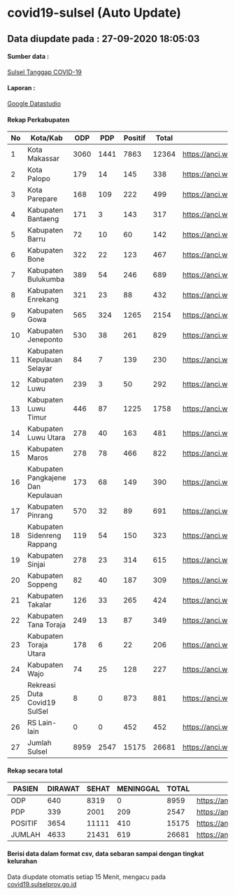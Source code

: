 
# covid19-sulsel (Auto Update)

## Data diupdate pada : 27-09-2020 18:05:03

#### Sumber data :
[Sulsel Tanggap COVID-19](https://covid19.sulselprov.go.id)

#### Laporan :
[Google Datastudio](https://datastudio.google.com/s/jythWGc1j4w)

#### Rekap Perkabupaten 
|No|Kota/Kab|ODP|PDP|Positif|Total|Link|
| --- | --- | --- | --- | --- | --- | --- |
|1|Kota Makassar|3060|1441|7863|12364|https://anci.web.id/cor/kota_makassar|
|2|Kota Palopo|179|14|145|338|https://anci.web.id/cor/kota_palopo|
|3|Kota Parepare|168|109|222|499|https://anci.web.id/cor/kota_parepare|
|4|Kabupaten Bantaeng|171|3|143|317|https://anci.web.id/cor/kabupaten_bantaeng|
|5|Kabupaten Barru|72|10|60|142|https://anci.web.id/cor/kabupaten_barru|
|6|Kabupaten Bone|322|22|123|467|https://anci.web.id/cor/kabupaten_bone|
|7|Kabupaten Bulukumba|389|54|246|689|https://anci.web.id/cor/kabupaten_bulukumba|
|8|Kabupaten Enrekang|321|23|88|432|https://anci.web.id/cor/kabupaten_enrekang|
|9|Kabupaten Gowa|565|324|1265|2154|https://anci.web.id/cor/kabupaten_gowa|
|10|Kabupaten Jeneponto|530|38|261|829|https://anci.web.id/cor/kabupaten_jeneponto|
|11|Kabupaten Kepulauan Selayar|84|7|139|230|https://anci.web.id/cor/kabupaten_kepulauan_selayar|
|12|Kabupaten Luwu|239|3|50|292|https://anci.web.id/cor/kabupaten_luwu|
|13|Kabupaten Luwu Timur|446|87|1225|1758|https://anci.web.id/cor/kabupaten_luwu_timur|
|14|Kabupaten Luwu Utara|278|40|163|481|https://anci.web.id/cor/kabupaten_luwu_utara|
|15|Kabupaten Maros|278|78|466|822|https://anci.web.id/cor/kabupaten_maros|
|16|Kabupaten Pangkajene Dan Kepulauan|173|68|149|390|https://anci.web.id/cor/kabupaten_pangkajene_dan_kepulauan|
|17|Kabupaten Pinrang|570|32|89|691|https://anci.web.id/cor/kabupaten_pinrang|
|18|Kabupaten Sidenreng Rappang|119|54|150|323|https://anci.web.id/cor/kabupaten_sidenreng_rappang|
|19|Kabupaten Sinjai|278|23|314|615|https://anci.web.id/cor/kabupaten_sinjai|
|20|Kabupaten Soppeng|82|40|187|309|https://anci.web.id/cor/kabupaten_soppeng|
|21|Kabupaten Takalar|126|33|265|424|https://anci.web.id/cor/kabupaten_takalar|
|22|Kabupaten Tana Toraja|249|13|87|349|https://anci.web.id/cor/kabupaten_tana_toraja|
|23|Kabupaten Toraja Utara|178|6|22|206|https://anci.web.id/cor/kabupaten_toraja_utara|
|24|Kabupaten Wajo|74|25|128|227|https://anci.web.id/cor/kabupaten_wajo|
|25|Rekreasi Duta Covid19 SulSel|8|0|873|881|https://anci.web.id/cor/rekreasi_duta_covid19_sulsel|
|26|RS Lain-lain|0|0|452|452|https://anci.web.id/cor/rs_lain-lain|
|27|Jumlah Sulsel|8959|2547|15175|26681|https://anci.web.id/cor/jumlah_sulsel|

#### Rekap secara total

| PASIEN | DIRAWAT | SEHAT | MENINGGAL | TOTAL | LINK |
| ---- | -------- | ---- | ---- |  ---- | ---- |
| ODP | 640 | 8319 | 0 | 8959 | https://anci.web.id/cor/odp_detail.html |
| PDP | 339 | 2001 | 209 | 2547 | https://anci.web.id/cor/pdp_detail.html |
| POSITIF | 3654 | 11111 | 410 | 15175 | https://anci.web.id/cor/positif_detail.html |
| JUMLAH | 4633 | 21431 | 619 | 26681 | https://anci.web.id/cor/jumlah_sulsel/ |

 
#### Berisi data dalam format csv, data sebaran sampai dengan tingkat kelurahan

Data diupdate otomatis setiap 15 Menit, mengacu pada [covid19.sulselprov.go.id](https://covid19.sulselprov.go.id)

